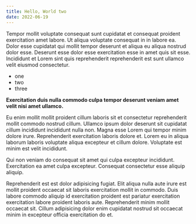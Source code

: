 ```yaml
---
title: Hello, World two
date: 2022-06-19
---
```

Tempor mollit voluptate consequat sunt cupidatat et consequat proident exercitation amet labore. Ut aliqua voluptate consequat in in labore ea. Dolor esse cupidatat qui mollit tempor deserunt et aliqua eu aliqua nostrud dolor esse. Deserunt esse dolor esse exercitation esse in amet quis sit esse. Incididunt et Lorem sint quis reprehenderit reprehenderit est sunt ullamco velit eiusmod consectetur. 

* one
* two
* three

**Exercitation duis nulla commodo culpa tempor deserunt veniam amet velit nisi amet ullamco.**

Eu enim mollit mollit proident cillum laboris sit et consectetur reprehenderit mollit commodo nostrud cillum. Ullamco ipsum dolor deserunt sit cupidatat cillum incididunt incididunt nulla non. Magna esse Lorem qui tempor minim dolore irure. Reprehenderit exercitation laboris dolore et. Lorem eu in aliqua laborum laboris voluptate aliqua excepteur et cillum dolore. Voluptate est minim est velit incididunt.

Qui non veniam do consequat sit amet qui culpa excepteur incididunt. Exercitation ea amet culpa excepteur. Consequat consectetur esse aliquip aliquip.

Reprehenderit est est dolor adipisicing fugiat. Elit aliqua nulla aute irure est mollit proident occaecat sit laboris exercitation mollit in commodo. Duis labore commodo aliquip id exercitation proident est pariatur exercitation exercitation labore proident laboris aute. Reprehenderit minim mollit occaecat sit. Cillum adipisicing dolor enim cupidatat nostrud sit occaecat minim in excepteur officia exercitation do et.